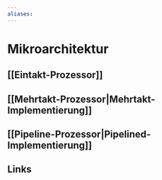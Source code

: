 ```yaml
---
aliases: 
---
```

# Mikroarchitektur 
## [[Eintakt-Prozessor]]
 

## [[Mehrtakt-Prozessor|Mehrtakt-Implementierung]]


## [[Pipeline-Prozessor|Pipelined-Implementierung]]


## Links